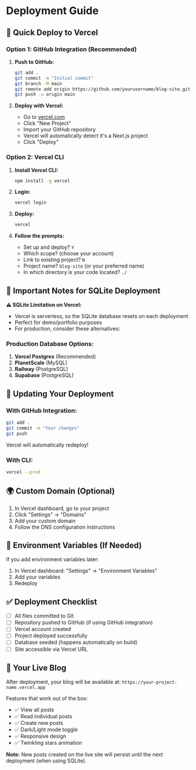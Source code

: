# Deployment Guide

## 🚀 Quick Deploy to Vercel

### Option 1: GitHub Integration (Recommended)

1. **Push to GitHub:**

   ```bash
   git add .
   git commit -m "Initial commit"
   git branch -M main
   git remote add origin https://github.com/yourusername/blog-site.git
   git push -u origin main
   ```

2. **Deploy with Vercel:**
   - Go to [vercel.com](https://vercel.com)
   - Click "New Project"
   - Import your GitHub repository
   - Vercel will automatically detect it's a Next.js project
   - Click "Deploy"

### Option 2: Vercel CLI

1. **Install Vercel CLI:**

   ```bash
   npm install -g vercel
   ```

2. **Login:**

   ```bash
   vercel login
   ```

3. **Deploy:**

   ```bash
   vercel
   ```

4. **Follow the prompts:**
   - Set up and deploy? `Y`
   - Which scope? (choose your account)
   - Link to existing project? `N`
   - Project name? `blog-site` (or your preferred name)
   - In which directory is your code located? `./`

## 📝 Important Notes for SQLite Deployment

**⚠️ SQLite Limitation on Vercel:**

- Vercel is serverless, so the SQLite database resets on each deployment
- Perfect for demo/portfolio purposes
- For production, consider these alternatives:

### Production Database Options:

1. **Vercel Postgres** (Recommended)
2. **PlanetScale** (MySQL)
3. **Railway** (PostgreSQL)
4. **Supabase** (PostgreSQL)

## 🔄 Updating Your Deployment

### With GitHub Integration:

```bash
git add .
git commit -m "Your changes"
git push
```

Vercel will automatically redeploy!

### With CLI:

```bash
vercel --prod
```

## 🌍 Custom Domain (Optional)

1. In Vercel dashboard, go to your project
2. Click "Settings" → "Domains"
3. Add your custom domain
4. Follow the DNS configuration instructions

## 🔧 Environment Variables (If Needed)

If you add environment variables later:

1. In Vercel dashboard: "Settings" → "Environment Variables"
2. Add your variables
3. Redeploy

## ✅ Deployment Checklist

- [ ] All files committed to Git
- [ ] Repository pushed to GitHub (if using GitHub integration)
- [ ] Vercel account created
- [ ] Project deployed successfully
- [ ] Database seeded (happens automatically on build)
- [ ] Site accessible via Vercel URL

## 🚀 Your Live Blog

After deployment, your blog will be available at:
`https://your-project-name.vercel.app`

Features that work out of the box:

- ✅ View all posts
- ✅ Read individual posts
- ✅ Create new posts
- ✅ Dark/Light mode toggle
- ✅ Responsive design
- ✅ Twinkling stars animation

**Note:** New posts created on the live site will persist until the next deployment (when using SQLite).
